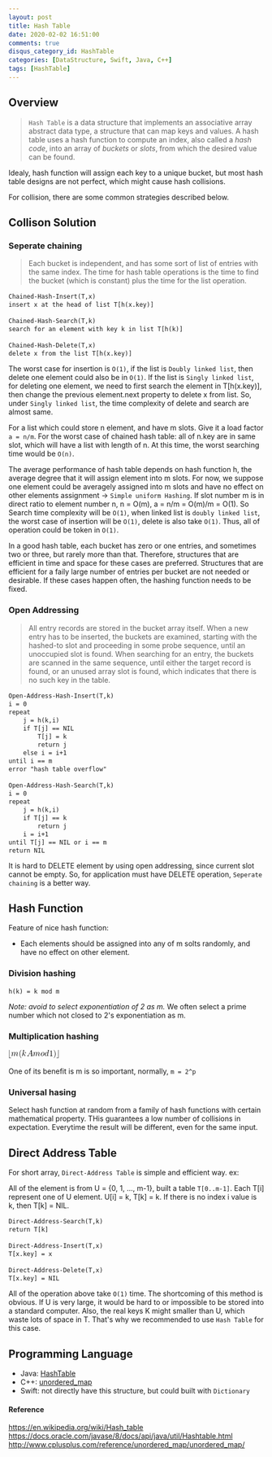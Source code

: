 ```yaml
---
layout: post
title: Hash Table
date: 2020-02-02 16:51:00
comments: true
disqus_category_id: HashTable
categories: [DataStructure, Swift, Java, C++]
tags: [HashTable]
---
```


## Overview

> `Hash Table` is a data structure that implements an associative array abstract data type, a structure that can map keys and values. A hash table uses a hash function to compute an index, also called a *hash code*, into an array of *buckets* or *slots*, from which the desired value can be found.

Idealy, hash function will assign each key to a unique bucket, but most hash table designs are not perfect, which might cause hash collisions.

For collision, there are some common strategies described below.

## Collison Solution

### Seperate chaining

> Each bucket is independent, and has some sort of list of entries with the same index. The time for hash table operations is the time to find the bucket (which is constant) plus the time for the list operation.

```
Chained-Hash-Insert(T,x)
insert x at the head of list T[h(x.key)]

Chained-Hash-Search(T,k)
search for an element with key k in list T[h(k)]

Chained-Hash-Delete(T,x)
delete x from the list T[h(x.key)]
```

The worst case for insertion is `O(1)`, if the list is `Doubly linked list`, then delete one element could also be in `O(1)`. If the list is `Singly linked list`, for deleting one element, we need to first search the element in T[h(x.key)], then change the previous element.next property to delete x from list. So, under `Singly linked list`, the time complexity of delete and search are almost same.

For a list which could store n element, and have m slots. Give it a load factor `a = n/m`. For the worst case of chained hash table: all of n.key are in same slot, which will have a list with length of n. At this time, the worst searching time would be `O(n)`.

The average performance of hash table depends on hash function h, the average degree that it will assign element into m slots. For now, we suppose one element could be averagely assigned into m slots and have no effect on other elements assignment -> `Simple uniform Hashing`. If slot number m is in direct ratio to element number n, n = O(m), a = n/m = O(m)/m = O(1). So Search time complexity will be `O(1)`, when linked list is `doubly linked list`, the worst case of insertion will be `O(1)`, delete is also take `O(1)`. Thus, all of operation could be token in `O(1)`.
 
In a good hash table, each bucket has zero or one entries, and sometimes two or three, but rarely more than that. Therefore, structures that are efficient in time and space for these cases are preferred. Structures that are efficient for a faily large number of entries per bucket are not needed or desirable. If these cases happen often, the hashing function needs to be fixed.

### Open Addressing

> All entry records are stored in the bucket array itself. When a new entry has to be inserted, the buckets are examined, starting with the hashed-to slot and proceeding in some probe sequence, until an unoccupied slot is found. When searching for an entry, the buckets are scanned in the same sequence, until either the target record is found, or an unused array slot is found, which indicates that there is no such key in the table.

```
Open-Address-Hash-Insert(T,k)
i = 0
repeat
    j = h(k,i)
    if T[j] == NIL
        T[j] = k
        return j
    else i = i+1
until i == m
error "hash table overflow"

Open-Address-Hash-Search(T,k)
i = 0
repeat
    j = h(k,i)
    if T[j] == k
        return j
    i = i+1
until T[j] == NIL or i == m
return NIL
```

It is hard to DELETE element by using open addressing, since current slot cannot be empty. So, for application must have DELETE operation, `Seperate chaining` is a better way. 

## Hash Function

Feature of nice hash function:

- Each elements should be assigned into any of m solts randomly, and have no effect on other element.

### Division hashing

```
h(k) = k mod m
```

*Note: avoid to select exponentiation of 2 as m.* We often select a prime number which not closed to 2's exponentiation as m.

### Multiplication hashing

![multiplicationhashing](/images/2020-02-02-Hash-Table/multiplicationhashing.png#simulator)

One of its benefit is m is so important, normally, `m = 2^p`

### Universal hasing

Select hash function at random from a family of hash functions with certain mathematical property. THis guarantees a low number of collisions in expectation. Everytime the result will be different, even for the same input.

## Direct Address Table

For short array, `Direct-Address Table` is simple and efficient way. ex: 

All of the element is from U = {0, 1, ..., m-1}, built a table `T[0..m-1]`. Each T[i] represent one of U element. U[i] = k, T[k] = k.
If there is no index i value is k, then T[k] = NIL.

```
Direct-Address-Search(T,k)
return T[k]

Direct-Address-Insert(T,x)
T[x.key] = x

Direct-Address-Delete(T,x)
T[x.key] = NIL
```

All of the operation above take `O(1)` time. The shortcoming of this method is obvious. If U is very large, it would be hard to or impossible to be stored into a standard computer. Also, the real keys K might smaller than U, which waste lots of space in T. That's why we recommended to use `Hash Table` for this case.

## Programming Language

- Java: [HashTable](https://docs.oracle.com/javase/8/docs/api/java/util/Hashtable.html)
- C++: [unordered_map](http://www.cplusplus.com/reference/unordered_map/unordered_map/)
- Swift: not directly have this structure, but could built with `Dictionary`

#### Reference

https://en.wikipedia.org/wiki/Hash_table
https://docs.oracle.com/javase/8/docs/api/java/util/Hashtable.html
http://www.cplusplus.com/reference/unordered_map/unordered_map/
